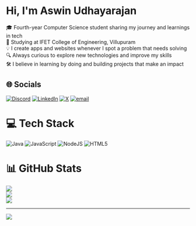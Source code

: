 # Hi, I'm Aswin Udhayarajan
🎓 Fourth-year Computer Science student sharing my journey and learnings in tech<br>🏫 Studying at IFET College of Engineering, Villupuram<br>💡 I create apps and websites whenever I spot a problem that needs solving<br>🔍 Always curious to explore new technologies and improve my skills<br>🛠️ I believe in learning by doing and building projects that make an impact


## 🌐 Socials
[![Discord](https://img.shields.io/badge/Discord-%237289DA.svg?logo=discord&logoColor=white)](https://discord.gg/vbhX2bx3) [![LinkedIn](https://img.shields.io/badge/LinkedIn-%230077B5.svg?logo=linkedin&logoColor=white)](https://linkedin.com/in/aswin-udhayarajan-623653311) [![X](https://img.shields.io/badge/X-black.svg?logo=X&logoColor=white)](https://x.com/@udhayarajanaswn) [![email](https://img.shields.io/badge/Email-D14836?logo=gmail&logoColor=white)](mailto:aswinabi9597@gmail.com) 

# 💻 Tech Stack
![Java](https://img.shields.io/badge/java-%23ED8B00.svg?style=for-the-badge&logo=openjdk&logoColor=white) ![JavaScript](https://img.shields.io/badge/javascript-%23323330.svg?style=for-the-badge&logo=javascript&logoColor=%23F7DF1E) ![NodeJS](https://img.shields.io/badge/node.js-6DA55F?style=for-the-badge&logo=node.js&logoColor=white) ![HTML5](https://img.shields.io/badge/html5-%23E34F26.svg?style=for-the-badge&logo=html5&logoColor=white)
# 📊 GitHub Stats
![](https://github-readme-stats.vercel.app/api?username=udhayarajan-a-2005&theme=gruvbox_light&hide_border=false&include_all_commits=false&count_private=false)<br/>
![](https://nirzak-streak-stats.vercel.app/?user=udhayarajan-a-2005&theme=gruvbox_light&hide_border=false)<br/>
![](https://github-readme-stats.vercel.app/api/top-langs/?username=udhayarajan-a-2005&theme=gruvbox_light&hide_border=false&include_all_commits=false&count_private=false&layout=compact)

---
[![](https://visitcount.itsvg.in/api?id=udhayarajan-a-2005&icon=0&color=0)](https://visitcount.itsvg.in)

<!-- Proudly created with GPRM ( https://gprm.itsvg.in ) -->
